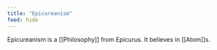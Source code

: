 ```yaml
---
title: "Epicureanism"
feed: hide
---
```


Epicureanism is a [[Philosophy]] from Epicurus. It believes in [[Atom]]s. 